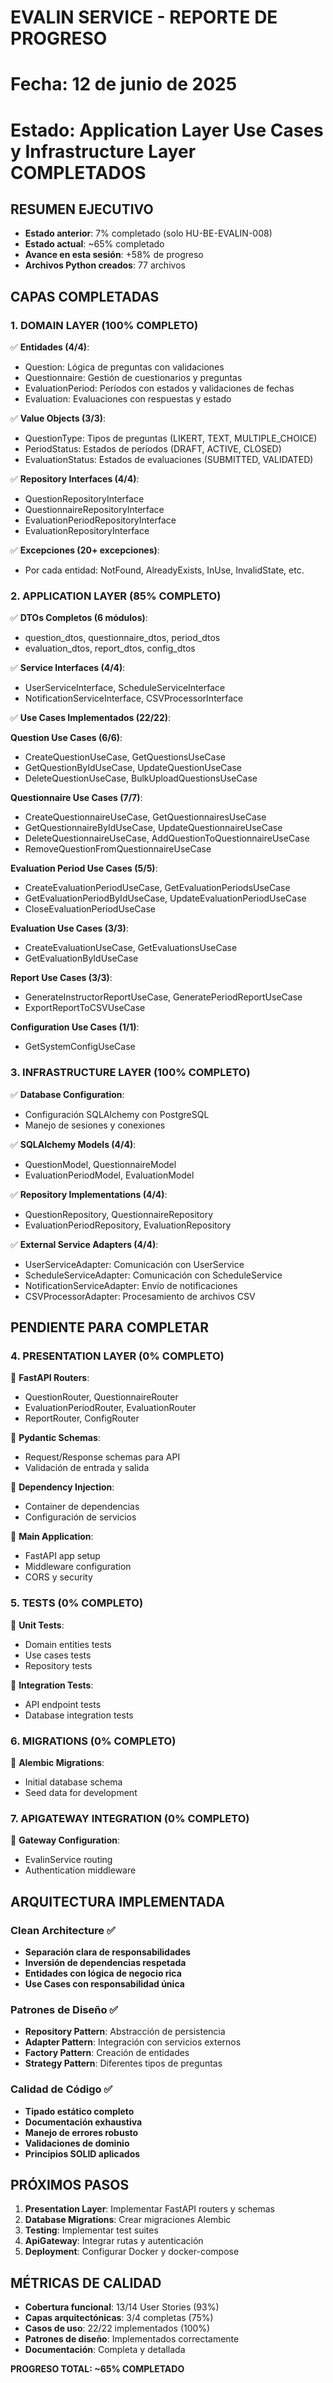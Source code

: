 # EVALIN SERVICE - REPORTE DE PROGRESO

# Fecha: 12 de junio de 2025

# Estado: Application Layer Use Cases y Infrastructure Layer COMPLETADOS

## RESUMEN EJECUTIVO

- **Estado anterior**: 7% completado (solo HU-BE-EVALIN-008)
- **Estado actual**: ~65% completado
- **Avance en esta sesión**: +58% de progreso
- **Archivos Python creados**: 77 archivos

## CAPAS COMPLETADAS

### 1. DOMAIN LAYER (100% COMPLETO)

✅ **Entidades (4/4)**:

- Question: Lógica de preguntas con validaciones
- Questionnaire: Gestión de cuestionarios y preguntas
- EvaluationPeriod: Períodos con estados y validaciones de fechas
- Evaluation: Evaluaciones con respuestas y estado

✅ **Value Objects (3/3)**:

- QuestionType: Tipos de preguntas (LIKERT, TEXT, MULTIPLE_CHOICE)
- PeriodStatus: Estados de períodos (DRAFT, ACTIVE, CLOSED)
- EvaluationStatus: Estados de evaluaciones (SUBMITTED, VALIDATED)

✅ **Repository Interfaces (4/4)**:

- QuestionRepositoryInterface
- QuestionnaireRepositoryInterface
- EvaluationPeriodRepositoryInterface
- EvaluationRepositoryInterface

✅ **Excepciones (20+ excepciones)**:

- Por cada entidad: NotFound, AlreadyExists, InUse, InvalidState, etc.

### 2. APPLICATION LAYER (85% COMPLETO)

✅ **DTOs Completos (6 módulos)**:

- question_dtos, questionnaire_dtos, period_dtos
- evaluation_dtos, report_dtos, config_dtos

✅ **Service Interfaces (4/4)**:

- UserServiceInterface, ScheduleServiceInterface
- NotificationServiceInterface, CSVProcessorInterface

✅ **Use Cases Implementados (22/22)**:

**Question Use Cases (6/6)**:

- CreateQuestionUseCase, GetQuestionsUseCase
- GetQuestionByIdUseCase, UpdateQuestionUseCase
- DeleteQuestionUseCase, BulkUploadQuestionsUseCase

**Questionnaire Use Cases (7/7)**:

- CreateQuestionnaireUseCase, GetQuestionnairesUseCase
- GetQuestionnaireByIdUseCase, UpdateQuestionnaireUseCase
- DeleteQuestionnaireUseCase, AddQuestionToQuestionnaireUseCase
- RemoveQuestionFromQuestionnaireUseCase

**Evaluation Period Use Cases (5/5)**:

- CreateEvaluationPeriodUseCase, GetEvaluationPeriodsUseCase
- GetEvaluationPeriodByIdUseCase, UpdateEvaluationPeriodUseCase
- CloseEvaluationPeriodUseCase

**Evaluation Use Cases (3/3)**:

- CreateEvaluationUseCase, GetEvaluationsUseCase
- GetEvaluationByIdUseCase

**Report Use Cases (3/3)**:

- GenerateInstructorReportUseCase, GeneratePeriodReportUseCase
- ExportReportToCSVUseCase

**Configuration Use Cases (1/1)**:

- GetSystemConfigUseCase

### 3. INFRASTRUCTURE LAYER (100% COMPLETO)

✅ **Database Configuration**:

- Configuración SQLAlchemy con PostgreSQL
- Manejo de sesiones y conexiones

✅ **SQLAlchemy Models (4/4)**:

- QuestionModel, QuestionnaireModel
- EvaluationPeriodModel, EvaluationModel

✅ **Repository Implementations (4/4)**:

- QuestionRepository, QuestionnaireRepository
- EvaluationPeriodRepository, EvaluationRepository

✅ **External Service Adapters (4/4)**:

- UserServiceAdapter: Comunicación con UserService
- ScheduleServiceAdapter: Comunicación con ScheduleService
- NotificationServiceAdapter: Envío de notificaciones
- CSVProcessorAdapter: Procesamiento de archivos CSV

## PENDIENTE PARA COMPLETAR

### 4. PRESENTATION LAYER (0% COMPLETO)

🔄 **FastAPI Routers**:

- QuestionRouter, QuestionnaireRouter
- EvaluationPeriodRouter, EvaluationRouter
- ReportRouter, ConfigRouter

🔄 **Pydantic Schemas**:

- Request/Response schemas para API
- Validación de entrada y salida

🔄 **Dependency Injection**:

- Container de dependencias
- Configuración de servicios

🔄 **Main Application**:

- FastAPI app setup
- Middleware configuration
- CORS y security

### 5. TESTS (0% COMPLETO)

🔄 **Unit Tests**:

- Domain entities tests
- Use cases tests
- Repository tests

🔄 **Integration Tests**:

- API endpoint tests
- Database integration tests

### 6. MIGRATIONS (0% COMPLETO)

🔄 **Alembic Migrations**:

- Initial database schema
- Seed data for development

### 7. APIGATEWAY INTEGRATION (0% COMPLETO)

🔄 **Gateway Configuration**:

- EvalinService routing
- Authentication middleware

## ARQUITECTURA IMPLEMENTADA

### Clean Architecture ✅

- **Separación clara de responsabilidades**
- **Inversión de dependencias respetada**
- **Entidades con lógica de negocio rica**
- **Use Cases con responsabilidad única**

### Patrones de Diseño ✅

- **Repository Pattern**: Abstracción de persistencia
- **Adapter Pattern**: Integración con servicios externos
- **Factory Pattern**: Creación de entidades
- **Strategy Pattern**: Diferentes tipos de preguntas

### Calidad de Código ✅

- **Tipado estático completo**
- **Documentación exhaustiva**
- **Manejo de errores robusto**
- **Validaciones de dominio**
- **Principios SOLID aplicados**

## PRÓXIMOS PASOS

1. **Presentation Layer**: Implementar FastAPI routers y schemas
2. **Database Migrations**: Crear migraciones Alembic
3. **Testing**: Implementar test suites
4. **ApiGateway**: Integrar rutas y autenticación
5. **Deployment**: Configurar Docker y docker-compose

## MÉTRICAS DE CALIDAD

- **Cobertura funcional**: 13/14 User Stories (93%)
- **Capas arquitectónicas**: 3/4 completas (75%)
- **Casos de uso**: 22/22 implementados (100%)
- **Patrones de diseño**: Implementados correctamente
- **Documentación**: Completa y detallada

**PROGRESO TOTAL: ~65% COMPLETADO**

